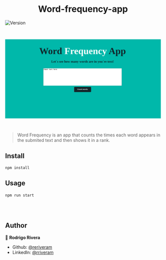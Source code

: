 <h1 align="center">Word-frequency-app</h1>
<p>
  <img alt="Version" src="https://img.shields.io/badge/version-0.1.0-blue.svg?cacheSeconds=2592000" />
</p>

<br>
<p>
<img alt="Demo" src="./docs/demo.gif" align="center" />
</p>
<br>

> Word Frequency is an app that counts the times each word appears in the submited text and then shows it in a rank.

## Install

```sh
npm install
```

## Usage

```sh
npm run start
```
<br>
<br>

## Author

👤 **Rodrigo Rivera**

- Github: [@reriveram](https://github.com/reriveram)
- LinkedIn: [@rriveram](https://linkedin.com/in/rriveram)
